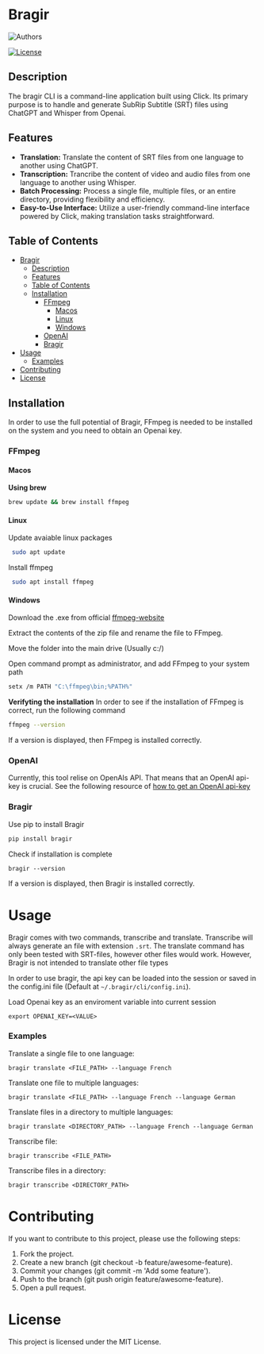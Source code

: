 # Bragir
![Authors](https://kajabi-storefronts-production.kajabi-cdn.com/kajabi-storefronts-production/file-uploads/themes/2149113237/settings_images/4adb13d-824c-454-a5c-72b2c6f06e1_Arjan_Codes_-_FInal_Files.png)

[![License](https://img.shields.io/badge/License-MIT-blue.svg)](LICENSE)

## Description

The bragir CLI is a command-line application built using Click. Its primary purpose is to handle and generate SubRip Subtitle (SRT) files using ChatGPT and Whisper from Openai.

## Features

- **Translation:** Translate the content of SRT files from one language to another using ChatGPT.
- **Transcription:** Trancribe the content of video and audio files from one language to another using Whisper.
- **Batch Processing:** Process a single file, multiple files, or an entire directory, providing flexibility and efficiency.
- **Easy-to-Use Interface:** Utilize a user-friendly command-line interface powered by Click, making translation tasks straightforward.

## Table of Contents

- [Bragir](#bragir)
  - [Description](#description)
  - [Features](#features)
  - [Table of Contents](#table-of-contents)
  - [Installation](#installation)
    - [FFmpeg](#ffmpeg)
      - [Macos](#macos)
      - [Linux](#linux)
      - [Windows](#windows)
    - [OpenAI](#openai)
    - [Bragir](#bragir-1)
- [Usage](#usage)
    - [Examples](#examples)
- [Contributing](#contributing)
- [License](#license)

## Installation

In order to use the full potential of Bragir, FFmpeg is needed to be installed on the system and you need to obtain an Openai key.

### FFmpeg
#### Macos
**Using brew**

```zsh
brew update && brew install ffmpeg
```

#### Linux

Update avaiable linux packages
```bash
 sudo apt update
```
Install ffmpeg
```bash
 sudo apt install ffmpeg
```

#### Windows

Download the .exe from official [ffmpeg-website](https://ffmpeg.org/download.html)

Extract the contents of the zip file and rename the file to FFmpeg.

Move the folder into the main drive (Usually c:/)

Open command prompt as administrator, and add FFmpeg to your system path

```bash
setx /m PATH "C:\ffmpeg\bin;%PATH%"
```

**Verifyting the installation**
In order to see if the installation of FFmpeg is correct, run the following command
```bash
ffmpeg --version 
```

If a version is displayed, then FFmpeg is installed correctly.

### OpenAI

Currently, this tool relise on OpenAIs API. That means that an OpenAI api-key is crucial. See the following resource of [how to get an OpenAI api-key](https://platform.openai.com/docs/quickstart?context=python)

### Bragir
Use pip to install Bragir
```bash
pip install bragir
```

Check if installation is complete

```
bragir --version
```
If a version is displayed, then Bragir is installed correctly.


# Usage

Bragir comes with two commands, transcribe and translate. Transcribe will always generate an file with extension `.srt`. The translate command has only been tested with SRT-files, however other files would work. However, Bragir is not intended to translate other file types  

In order to use bragir, the api key can be loaded into the session or saved in the config.ini file (Default at `~/.bragir/cli/config.ini`).

Load Openai key as an enviroment variable into current session
```
export OPENAI_KEY=<VALUE>
```

### Examples
Translate a single file to one language:

```
bragir translate <FILE_PATH> --language French
```

Translate one file to multiple languages:

```
bragir translate <FILE_PATH> --language French --language German
```

Translate files in a directory to multiple languages:

```
bragir translate <DIRECTORY_PATH> --language French --language German
```

Transcribe file:

```
bragir transcribe <FILE_PATH>
```

Transcribe files in a directory:

```
bragir transcribe <DIRECTORY_PATH>
```

# Contributing
If you want to contribute to this project, please use the following steps:

1. Fork the project.
2. Create a new branch (git checkout -b feature/awesome-feature).
3. Commit your changes (git commit -m 'Add some feature').
4. Push to the branch (git push origin feature/awesome-feature).
5. Open a pull request.

# License
This project is licensed under the MIT License.







